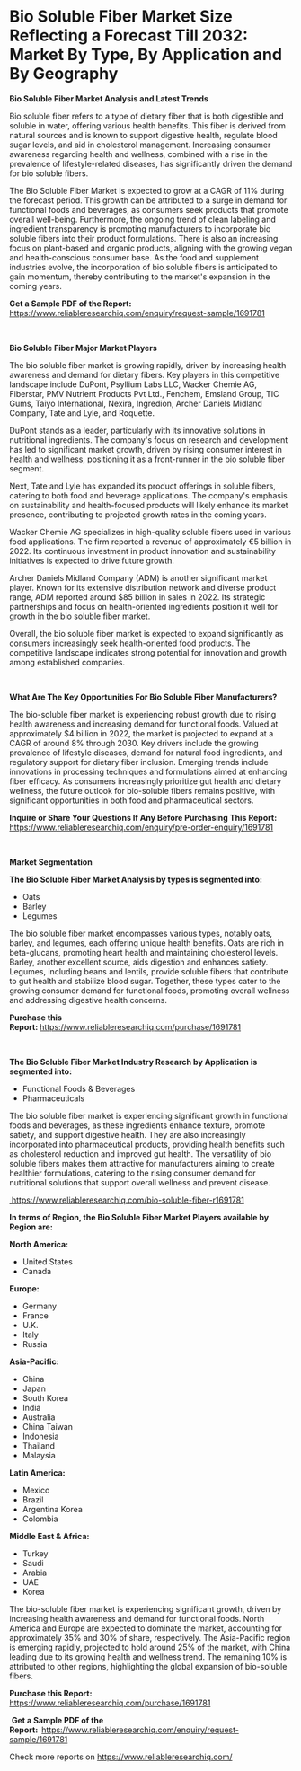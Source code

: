 <p><h1>Bio Soluble Fiber Market Size Reflecting a Forecast Till 2032: Market By Type, By Application and By Geography</h1></p><p><strong>Bio Soluble Fiber Market Analysis and Latest Trends</strong></p>
<p><p>Bio soluble fiber refers to a type of dietary fiber that is both digestible and soluble in water, offering various health benefits. This fiber is derived from natural sources and is known to support digestive health, regulate blood sugar levels, and aid in cholesterol management. Increasing consumer awareness regarding health and wellness, combined with a rise in the prevalence of lifestyle-related diseases, has significantly driven the demand for bio soluble fibers.</p><p>The Bio Soluble Fiber Market is expected to grow at a CAGR of 11% during the forecast period. This growth can be attributed to a surge in demand for functional foods and beverages, as consumers seek products that promote overall well-being. Furthermore, the ongoing trend of clean labeling and ingredient transparency is prompting manufacturers to incorporate bio soluble fibers into their product formulations. There is also an increasing focus on plant-based and organic products, aligning with the growing vegan and health-conscious consumer base. As the food and supplement industries evolve, the incorporation of bio soluble fibers is anticipated to gain momentum, thereby contributing to the market's expansion in the coming years.</p></p>
<p><strong>Get a Sample PDF of the Report:&nbsp;</strong> <a href="https://www.reliableresearchiq.com/enquiry/request-sample/1691781?utm_campaign=3130&utm_medium=2&utm_source=Github&utm_content=ia&utm_term=27032025&utm_id=bio-soluble-fiber">https://www.reliableresearchiq.com/enquiry/request-sample/1691781</a></p>
<p>&nbsp;</p>
<p><strong>Bio Soluble Fiber Major Market Players</strong></p>
<p><p>The bio soluble fiber market is growing rapidly, driven by increasing health awareness and demand for dietary fibers. Key players in this competitive landscape include DuPont, Psyllium Labs LLC, Wacker Chemie AG, Fiberstar, PMV Nutrient Products Pvt Ltd., Fenchem, Emsland Group, TIC Gums, Taiyo International, Nexira, Ingredion, Archer Daniels Midland Company, Tate and Lyle, and Roquette.</p><p>DuPont stands as a leader, particularly with its innovative solutions in nutritional ingredients. The company's focus on research and development has led to significant market growth, driven by rising consumer interest in health and wellness, positioning it as a front-runner in the bio soluble fiber segment.</p><p>Next, Tate and Lyle has expanded its product offerings in soluble fibers, catering to both food and beverage applications. The company's emphasis on sustainability and health-focused products will likely enhance its market presence, contributing to projected growth rates in the coming years.</p><p>Wacker Chemie AG specializes in high-quality soluble fibers used in various food applications. The firm reported a revenue of approximately €5 billion in 2022. Its continuous investment in product innovation and sustainability initiatives is expected to drive future growth.</p><p>Archer Daniels Midland Company (ADM) is another significant market player. Known for its extensive distribution network and diverse product range, ADM reported around $85 billion in sales in 2022. Its strategic partnerships and focus on health-oriented ingredients position it well for growth in the bio soluble fiber market.</p><p>Overall, the bio soluble fiber market is expected to expand significantly as consumers increasingly seek health-oriented food products. The competitive landscape indicates strong potential for innovation and growth among established companies.</p></p>
<p>&nbsp;</p>
<p><strong>What Are The Key Opportunities For Bio Soluble Fiber Manufacturers?</strong></p>
<p><p>The bio-soluble fiber market is experiencing robust growth due to rising health awareness and increasing demand for functional foods. Valued at approximately $4 billion in 2022, the market is projected to expand at a CAGR of around 8% through 2030. Key drivers include the growing prevalence of lifestyle diseases, demand for natural food ingredients, and regulatory support for dietary fiber inclusion. Emerging trends include innovations in processing techniques and formulations aimed at enhancing fiber efficacy. As consumers increasingly prioritize gut health and dietary wellness, the future outlook for bio-soluble fibers remains positive, with significant opportunities in both food and pharmaceutical sectors.</p></p>
<p><strong>Inquire or Share Your Questions If Any Before Purchasing This Report:</strong> <a href="https://www.reliableresearchiq.com/enquiry/pre-order-enquiry/1691781?utm_campaign=3130&utm_medium=2&utm_source=Github&utm_content=ia&utm_term=27032025&utm_id=bio-soluble-fiber">https://www.reliableresearchiq.com/enquiry/pre-order-enquiry/1691781</a></p>
<p>&nbsp;</p>
<p><strong>Market Segmentation</strong></p>
<p><strong>The Bio Soluble Fiber Market Analysis by types is segmented into:</strong></p>
<p><ul><li>Oats</li><li>Barley</li><li>Legumes</li></ul></p>
<p><p>The bio soluble fiber market encompasses various types, notably oats, barley, and legumes, each offering unique health benefits. Oats are rich in beta-glucans, promoting heart health and maintaining cholesterol levels. Barley, another excellent source, aids digestion and enhances satiety. Legumes, including beans and lentils, provide soluble fibers that contribute to gut health and stabilize blood sugar. Together, these types cater to the growing consumer demand for functional foods, promoting overall wellness and addressing digestive health concerns.</p></p>
<p><strong>Purchase this Report:&nbsp;</strong><a href="https://www.reliableresearchiq.com/purchase/1691781?utm_campaign=3130&utm_medium=2&utm_source=Github&utm_content=ia&utm_term=27032025&utm_id=bio-soluble-fiber">https://www.reliableresearchiq.com/purchase/1691781</a></p>
<p>&nbsp;</p>
<p><strong>The Bio Soluble Fiber Market Industry Research by Application is segmented into:</strong></p>
<p><ul><li>Functional Foods & Beverages</li><li>Pharmaceuticals</li></ul></p>
<p><p>The bio soluble fiber market is experiencing significant growth in functional foods and beverages, as these ingredients enhance texture, promote satiety, and support digestive health. They are also increasingly incorporated into pharmaceutical products, providing health benefits such as cholesterol reduction and improved gut health. The versatility of bio soluble fibers makes them attractive for manufacturers aiming to create healthier formulations, catering to the rising consumer demand for nutritional solutions that support overall wellness and prevent disease.</p></p>
<p><a href="https://www.reliableresearchiq.com/bio-soluble-fiber-r1691781?utm_campaign=3130&utm_medium=2&utm_source=Github&utm_content=ia&utm_term=27032025&utm_id=bio-soluble-fiber">&nbsp;https://www.reliableresearchiq.com/bio-soluble-fiber-r1691781</a></p>
<p><strong>In terms of Region, the Bio Soluble Fiber Market Players available by Region are:</strong></p>
<p>
    <p> <strong> North America: </strong>
        <ul>
            <li>United States</li>
            <li>Canada</li>
        </ul>
        </p> 
    <p> <strong> Europe: </strong>
        <ul>
            <li>Germany</li>
            <li>France</li>
            <li>U.K.</li>
            <li>Italy</li>
            <li>Russia</li>
        </ul>
        </p> 
    <p> <strong> Asia-Pacific: </strong>
        <ul>
            <li>China</li>
            <li>Japan</li>
            <li>South Korea</li>
            <li>India</li>
            <li>Australia</li>
            <li>China Taiwan</li>
            <li>Indonesia</li>
            <li>Thailand</li>
            <li>Malaysia</li>
        </ul>
        </p> 
    <p> <strong> Latin America: </strong>
        <ul>
            <li>Mexico</li>
            <li>Brazil</li>
            <li>Argentina Korea</li>
            <li>Colombia</li>
        </ul>
        </p> 
    <p> <strong> Middle East & Africa: </strong>
        <ul>
            <li>Turkey</li>
            <li>Saudi</li>
            <li>Arabia</li>
            <li>UAE</li>
            <li>Korea</li>
        </ul>
    </p>
    </p>
<p><p>The bio-soluble fiber market is experiencing significant growth, driven by increasing health awareness and demand for functional foods. North America and Europe are expected to dominate the market, accounting for approximately 35% and 30% of share, respectively. The Asia-Pacific region is emerging rapidly, projected to hold around 25% of the market, with China leading due to its growing health and wellness trend. The remaining 10% is attributed to other regions, highlighting the global expansion of bio-soluble fibers.</p></p>
<p><strong>Purchase this Report: </strong><a href="https://www.reliableresearchiq.com/purchase/1691781?utm_campaign=3130&utm_medium=2&utm_source=Github&utm_content=ia&utm_term=27032025&utm_id=bio-soluble-fiber">https://www.reliableresearchiq.com/purchase/1691781</a></p>
<p>&nbsp;<strong>Get a Sample PDF of the Report:&nbsp;&nbsp;</strong><a href="https://www.reliableresearchiq.com/enquiry/request-sample/1691781?utm_campaign=3130&utm_medium=2&utm_source=Github&utm_content=ia&utm_term=27032025&utm_id=bio-soluble-fiber">https://www.reliableresearchiq.com/enquiry/request-sample/1691781</a></p>
<p><strong></strong></p>
<p>Check more reports on <a href="https://www.reliableresearchiq.com/?utm_campaign=3130&utm_medium=2&utm_source=Github&utm_content=ia&utm_term=27032025&utm_id=bio-soluble-fiber">https://www.reliableresearchiq.com/</a></p>